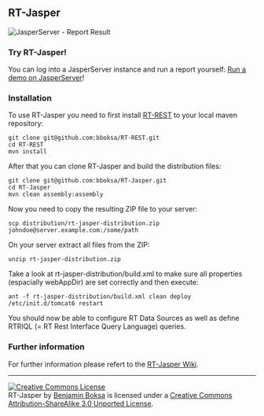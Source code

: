 ## RT-Jasper

![JasperServer - Report Result](https://raw.github.com/wiki/bboksa/RT-Jasper/images/JasperServer%20-%20Report%20Result.png)

### Try RT-Jasper!

You can log into a JasperServer instance and run a report yourself: [Run a demo on JasperServer](https://github.com/bboksa/RT-Jasper/wiki/Run-a-demo-on-JasperServer)!

### Installation

To use RT-Jasper you need to first install [RT-REST](http://bboksa.github.com/RT-REST "RT-REST") to your local maven repository:

```
git clone git@github.com:bboksa/RT-REST.git
cd RT-REST
mvn install
```

After that you can clone RT-Jasper and build the distribution files:

```
git clone git@github.com:bboksa/RT-Jasper.git
cd RT-Jasper
mvn clean assembly:assembly
```

Now you need to copy the resulting ZIP file to your server:

```
scp distribution/rt-jasper-distribution.zip johndoe@server.example.com:/some/path
```

On your server extract all files from the ZIP:

```
unzip rt-jasper-distribution.zip
```

Take a look at rt-jasper-distribution/build.xml to make sure all properties (espacially webAppDir) are set correctly and then execute:

```
ant -f rt-jasper-distribution/build.xml clean deploy
/etc/init.d/tomcat6 restart
```

You should now be able to configure RT Data Sources as well as define RTRIQL (= RT Rest Interface Query Language) queries.

### Further information

For further information please refert to the [RT-Jasper Wiki](https://github.com/bboksa/RT-Jasper/wiki).

***

<a rel="license" href="http://creativecommons.org/licenses/by-sa/3.0/"><img alt="Creative Commons License" style="border-width:0" src="http://i.creativecommons.org/l/by-sa/3.0/80x15.png" /></a><br />
<span xmlns:dct="http://purl.org/dc/terms/" property="dct:title">RT-Jasper</span> by <a xmlns:cc="http://creativecommons.org/ns#" href="https://github.com/bboksa" property="cc:attributionName" rel="cc:attributionURL">Benjamin Boksa</a> is licensed under a <a rel="license" href="http://creativecommons.org/licenses/by-sa/3.0/">Creative Commons Attribution-ShareAlike 3.0 Unported License</a>.